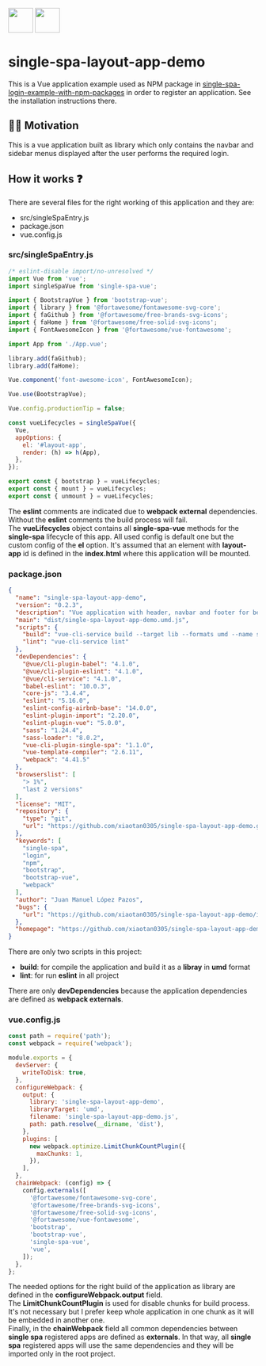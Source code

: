 <p float="left">
  <img src="https://single-spa.js.org/img/logo-white-bgblue.svg" width="50" height="50">
  <img src="https://vuejs.org/images/logo.png" width="50" height="50">
</p>


# single-spa-layout-app-demo

This is a Vue application example used as NPM package in [single-spa-login-example-with-npm-packages](https://github.com/jualoppaz/single-spa-login-example-with-npm-packages) in order to register an application. See the installation instructions there.

## ✍🏻 Motivation

This is a vue application built as library which only contains the navbar and sidebar menus displayed after the user performs the required login.

## How it works ❓

There are several files for the right working of this application and they are:

- src/singleSpaEntry.js
- package.json
- vue.config.js

### src/singleSpaEntry.js

```javascript
/* eslint-disable import/no-unresolved */
import Vue from 'vue';
import singleSpaVue from 'single-spa-vue';

import { BootstrapVue } from 'bootstrap-vue';
import { library } from '@fortawesome/fontawesome-svg-core';
import { faGithub } from '@fortawesome/free-brands-svg-icons';
import { faHome } from '@fortawesome/free-solid-svg-icons';
import { FontAwesomeIcon } from '@fortawesome/vue-fontawesome';

import App from './App.vue';

library.add(faGithub);
library.add(faHome);

Vue.component('font-awesome-icon', FontAwesomeIcon);

Vue.use(BootstrapVue);

Vue.config.productionTip = false;

const vueLifecycles = singleSpaVue({
  Vue,
  appOptions: {
    el: '#layout-app',
    render: (h) => h(App),
  },
});

export const { bootstrap } = vueLifecycles;
export const { mount } = vueLifecycles;
export const { unmount } = vueLifecycles;
```

The **eslint** comments are indicated due to **webpack external** dependencies. Without the **eslint** comments the build process will fail.\
The **vueLifecycles** object contains all **single-spa-vue** methods for the **single-spa** lifecycle of this app. All used config is default one but the custom config of the **el** option. It's assumed that an element with **layout-app** id is defined in the **index.html** where this application will be mounted.

### package.json

```json
{
  "name": "single-spa-layout-app-demo",
  "version": "0.2.3",
  "description": "Vue application with header, navbar and footer for be included in a single-spa application as registered app.",
  "main": "dist/single-spa-layout-app-demo.umd.js",
  "scripts": {
    "build": "vue-cli-service build --target lib --formats umd --name single-spa-layout-app-demo src/singleSpaEntry.js",
    "lint": "vue-cli-service lint"
  },
  "devDependencies": {
    "@vue/cli-plugin-babel": "4.1.0",
    "@vue/cli-plugin-eslint": "4.1.0",
    "@vue/cli-service": "4.1.0",
    "babel-eslint": "10.0.3",
    "core-js": "3.4.4",
    "eslint": "5.16.0",
    "eslint-config-airbnb-base": "14.0.0",
    "eslint-plugin-import": "2.20.0",
    "eslint-plugin-vue": "5.0.0",
    "sass": "1.24.4",
    "sass-loader": "8.0.2",
    "vue-cli-plugin-single-spa": "1.1.0",
    "vue-template-compiler": "2.6.11",
    "webpack": "4.41.5"
  },
  "browserslist": [
    "> 1%",
    "last 2 versions"
  ],
  "license": "MIT",
  "repository": {
    "type": "git",
    "url": "https://github.com/xiaotan0305/single-spa-layout-app-demo.git"
  },
  "keywords": [
    "single-spa",
    "login",
    "npm",
    "bootstrap",
    "bootstrap-vue",
    "webpack"
  ],
  "author": "Juan Manuel López Pazos",
  "bugs": {
    "url": "https://github.com/xiaotan0305/single-spa-layout-app-demo/issues"
  },
  "homepage": "https://github.com/xiaotan0305/single-spa-layout-app-demo#readme"
}
```

There are only two scripts in this project:

- **build**: for compile the application and build it as a **libray** in **umd** format
- **lint**: for run **eslint** in all project

There are only **devDependencies** because the application dependencies are defined as **webpack externals**.

### vue.config.js

```javascript
const path = require('path');
const webpack = require('webpack');

module.exports = {
  devServer: {
    writeToDisk: true,
  },
  configureWebpack: {
    output: {
      library: 'single-spa-layout-app-demo',
      libraryTarget: 'umd',
      filename: 'single-spa-layout-app-demo.js',
      path: path.resolve(__dirname, 'dist'),
    },
    plugins: [
      new webpack.optimize.LimitChunkCountPlugin({
        maxChunks: 1,
      }),
    ],
  },
  chainWebpack: (config) => {
    config.externals([
      '@fortawesome/fontawesome-svg-core',
      '@fortawesome/free-brands-svg-icons',
      '@fortawesome/free-solid-svg-icons',
      '@fortawesome/vue-fontawesome',
      'bootstrap',
      'bootstrap-vue',
      'single-spa-vue',
      'vue',
    ]);
  },
};
```

The needed options for the right build of the application as library are defined in the **configureWebpack.output** field.\
The **LimitChunkCountPlugin** is used for disable chunks for build process. It's not necessary but I prefer keep whole application in one chunk as it will be embedded in another one.\
Finally, in the **chainWebpack** field all common dependencies between **single spa** registered apps are defined as **externals**. In that way, all **single spa** registered apps will use the same dependencies and they will be imported only in the root project.
